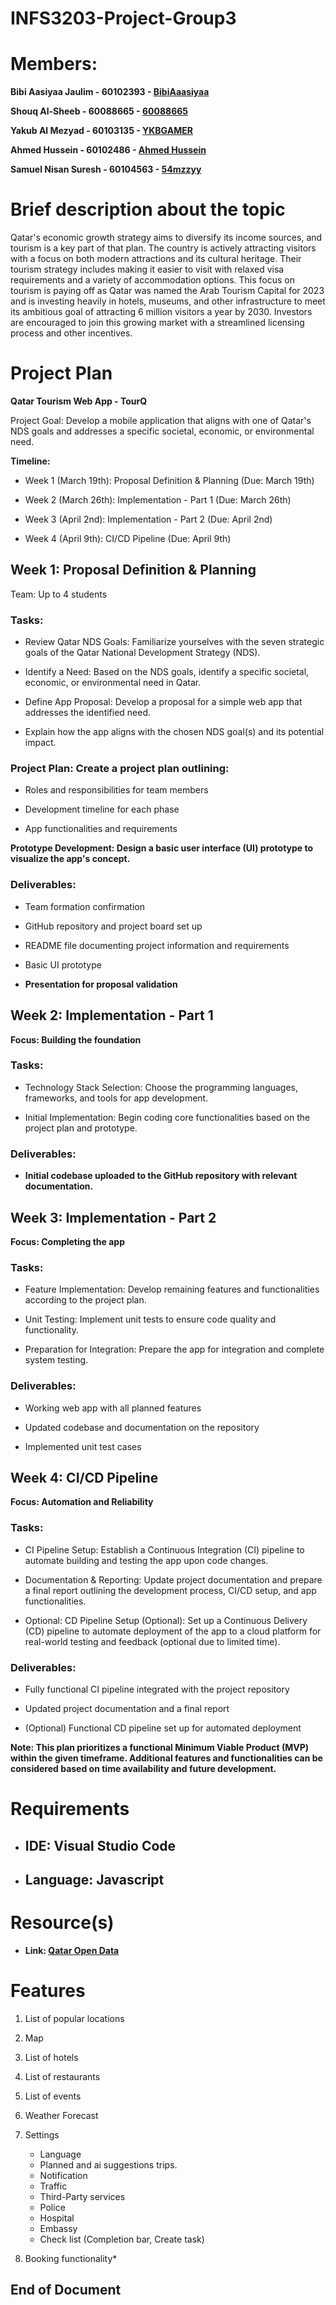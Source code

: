 # INFS3203-Project-Group3

# Members:
**Bibi Aasiyaa Jaulim - 60102393 - [BibiAaasiyaa](https://github.com/BibiAasiyaa)**


**Shouq Al-Sheeb - 60088665 - [60088665](https://github.com/60088665)**


**Yakub Al Mezyad - 60103135 - [YKBGAMER](https://github.com/YKBGAMER)**


**Ahmed Hussein - 60102486 - [Ahmed Hussein](https://github.com/Ah87979)**


**Samuel Nisan Suresh - 60104563 - [54mzzyy](https://github.com/54mzzyy)**


# **Brief description about the topic**
Qatar's economic growth strategy aims to diversify its income sources, and tourism is a key part of that plan. The country is actively attracting visitors with a focus on both modern attractions and its cultural heritage.  Their tourism strategy includes making it easier to visit with relaxed visa requirements and a variety of accommodation options.  This focus on tourism is paying off as Qatar was named the Arab Tourism Capital for 2023 and is investing heavily in hotels, museums, and other infrastructure to meet its ambitious goal of attracting 6 million visitors a year by 2030. Investors are encouraged to join this growing market with a streamlined licensing process and other incentives.


# **Project Plan**
**Qatar Tourism Web App - TourQ**



Project Goal: Develop a mobile application that aligns with one of Qatar's NDS goals and addresses a specific societal, economic, or environmental need.

**Timeline:**

- Week 1 (March 19th): Proposal Definition & Planning (Due: March 19th)



- Week 2 (March 26th): Implementation - Part 1 (Due: March 26th)



- Week 3 (April 2nd): Implementation - Part 2 (Due: April 2nd)



- Week 4 (April 9th): CI/CD Pipeline (Due: April 9th)


## Week 1: Proposal Definition & Planning




Team: Up to 4 students

### Tasks:

- Review Qatar NDS Goals: Familiarize yourselves with the seven strategic goals of the Qatar National Development Strategy (NDS).



- Identify a Need: Based on the NDS goals, identify a specific societal, economic, or environmental need in Qatar.



- Define App Proposal: Develop a proposal for a simple web app that addresses the identified need.



- Explain how the app aligns with the chosen NDS goal(s) and its potential impact.



### Project Plan: Create a project plan outlining:


- Roles and responsibilities for team members



- Development timeline for each phase



- App functionalities and requirements



**Prototype Development: Design a basic user interface (UI) prototype to visualize the app's concept.**



### Deliverables:



- Team formation confirmation



- GitHub repository and project board set up



- README file documenting project information and requirements



- Basic UI prototype





- **Presentation for proposal validation**



## Week 2: Implementation - Part 1

**Focus: Building the foundation**

### Tasks:

- Technology Stack Selection: Choose the programming languages, frameworks, and tools for app development.



- Initial Implementation: Begin coding core functionalities based on the project plan and prototype.



### Deliverables:
- **Initial codebase uploaded to the GitHub repository with relevant documentation.**




## Week 3: Implementation - Part 2

**Focus: Completing the app**

### Tasks:

- Feature Implementation: Develop remaining features and functionalities according to the project plan.




- Unit Testing: Implement unit tests to ensure code quality and functionality.



- Preparation for Integration: Prepare the app for integration and complete system testing.



### Deliverables:
- Working web app with all planned features



- Updated codebase and documentation on the repository



- Implemented unit test cases




## Week 4: CI/CD Pipeline

**Focus: Automation and Reliability**

### Tasks:

- CI Pipeline Setup: Establish a Continuous Integration (CI) pipeline to automate building and testing the app upon code changes.


- Documentation & Reporting: Update project documentation and prepare a final report outlining the development process, CI/CD setup, and app functionalities.


- Optional: CD Pipeline Setup (Optional): Set up a Continuous Delivery (CD) pipeline to automate deployment of the app to a cloud platform for real-world testing and feedback (optional due to limited time).



### Deliverables:
- Fully functional CI pipeline integrated with the project repository



- Updated project documentation and a final report



- (Optional) Functional CD pipeline set up for automated deployment



**Note: This plan prioritizes a functional Minimum Viable Product (MVP) within the given timeframe. Additional features and functionalities can be considered based on time availability and future development.**







# **Requirements**
- ## IDE: Visual Studio Code
- ## Language: Javascript



# Resource(s) 
- **Link: [Qatar Open Data](https://www.data.gov.qa/pages/default/)**

# **Features**
1. List of popular locations



2. Map



3. List of hotels



4. List of restaurants



5. List of events



6. Weather Forecast



7. Settings
     - Language
     - Planned and ai suggestions trips.
     - Notification
     - Traffic
     - Third-Party services
     - Police 
     - Hospital
     - Embassy
     - Check list (Completion bar, Create task)


  
8. Booking functionality*

## **End of Document**
